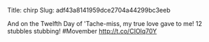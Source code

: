 Title: chirp
Slug: adf43a8141959dce2704a44299bc3eeb

And on the Twelfth Day of 'Tache-miss, my true love gave to me! 12 stubbles stubbing! #Movember <a href="http://t.co/CIOlq70Y">http://t.co/CIOlq70Y</a>

